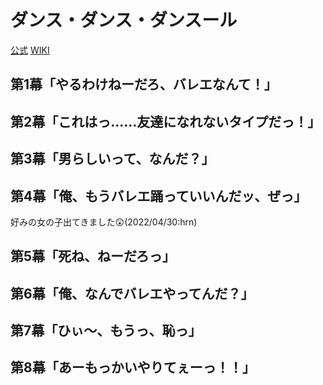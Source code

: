 # ダンス・ダンス・ダンスール

[公式](https://danseur-anime.com/) 
[WIKI](https://ja.wikipedia.org/wiki/%E3%83%80%E3%83%B3%E3%82%B9%E3%83%BB%E3%83%80%E3%83%B3%E3%82%B9%E3%83%BB%E3%83%80%E3%83%B3%E3%82%B9%E3%83%BC%E3%83%AB) 

## 第1幕「やるわけねーだろ、バレエなんて！」

## 第2幕「これはっ……友達になれないタイプだっ！」

## 第3幕「男らしいって、なんだ？」

## 第4幕「俺、もうバレエ踊っていいんだッ、ぜっ」

好みの女の子出てきました:astonished:(2022/04/30:hrn)

## 第5幕「死ね、ねーだろっ」

## 第6幕「俺、なんでバレエやってんだ？」

## 第7幕「ひぃ〜、もうっ、恥っ」

## 第8幕「あーもっかいやりてぇーっ！！」
